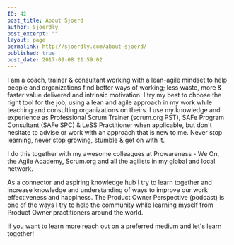 ```yaml
---
ID: 42
post_title: About Sjoerd
author: Sjoerdly
post_excerpt: ""
layout: page
permalink: http://sjoerdly.com/about-sjoerd/
published: true
post_date: 2017-09-08 21:59:02
---
```

I am a coach, trainer &amp; consultant working with a lean-agile mindset to help people and organizations find better ways of working; less waste, more &amp; faster value delivered and intrinsic motivation. I try my best to choose the right tool for the job, using a lean and agile approach in my work while teaching and consulting organizations on theirs. I use my knowledge and experience as Professional Scrum Trainer (scrum.org PST), SAFe Program Consultant (SAFe SPC) &amp; LeSS Practitioner when applicable, but don't hesitate to advise or work with an approach that is new to me. Never stop learning, never stop growing, stumble & get on with it.

I do this together with my awesome colleagues at Prowareness - We On, the Agile Academy, Scrum.org and all the agilists in my global and local network. 

As a connector and aspiring knowledge hub I try to learn together and increase knowledge and understanding of ways to improve our work effectiveness and happiness. The Product Owner Perspective (podcast) is one of the ways I try to help the community while learning myself from Product Owner practitioners around the world. 

If you want to learn more reach out on a preferred medium and let's learn together!